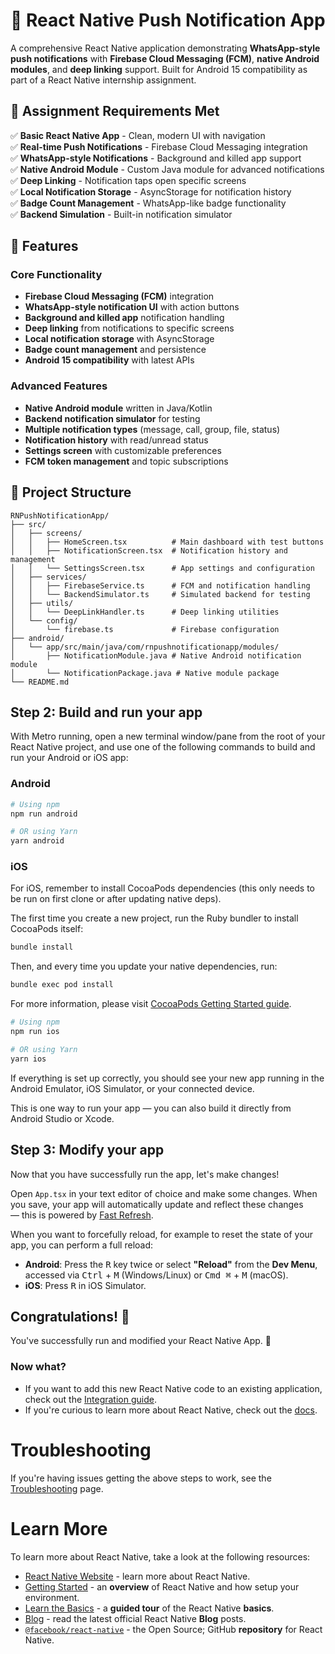 # 📱 React Native Push Notification App

A comprehensive React Native application demonstrating **WhatsApp-style push notifications** with **Firebase Cloud Messaging (FCM)**, **native Android modules**, and **deep linking** support. Built for Android 15 compatibility as part of a React Native internship assignment.

## 🎯 Assignment Requirements Met

✅ **Basic React Native App** - Clean, modern UI with navigation  
✅ **Real-time Push Notifications** - Firebase Cloud Messaging integration  
✅ **WhatsApp-style Notifications** - Background and killed app support  
✅ **Native Android Module** - Custom Java module for advanced notifications  
✅ **Deep Linking** - Notification taps open specific screens  
✅ **Local Notification Storage** - AsyncStorage for notification history  
✅ **Badge Count Management** - WhatsApp-like badge functionality  
✅ **Backend Simulation** - Built-in notification simulator  

## 🚀 Features

### Core Functionality
- **Firebase Cloud Messaging (FCM)** integration
- **WhatsApp-style notification UI** with action buttons
- **Background and killed app** notification handling
- **Deep linking** from notifications to specific screens
- **Local notification storage** with AsyncStorage
- **Badge count management** and persistence
- **Android 15 compatibility** with latest APIs

### Advanced Features
- **Native Android module** written in Java/Kotlin
- **Backend notification simulator** for testing
- **Multiple notification types** (message, call, group, file, status)
- **Notification history** with read/unread status
- **Settings screen** with customizable preferences
- **FCM token management** and topic subscriptions

## 📁 Project Structure

```
RNPushNotificationApp/
├── src/
│   ├── screens/
│   │   ├── HomeScreen.tsx          # Main dashboard with test buttons
│   │   ├── NotificationScreen.tsx  # Notification history and management
│   │   └── SettingsScreen.tsx      # App settings and configuration
│   ├── services/
│   │   ├── FirebaseService.ts      # FCM and notification handling
│   │   └── BackendSimulator.ts     # Simulated backend for testing
│   ├── utils/
│   │   └── DeepLinkHandler.ts      # Deep linking utilities
│   └── config/
│       └── firebase.ts             # Firebase configuration
├── android/
│   └── app/src/main/java/com/rnpushnotificationapp/modules/
│       ├── NotificationModule.java # Native Android notification module
│       └── NotificationPackage.java # Native module package
└── README.md
```

## Step 2: Build and run your app

With Metro running, open a new terminal window/pane from the root of your React Native project, and use one of the following commands to build and run your Android or iOS app:

### Android

```sh
# Using npm
npm run android

# OR using Yarn
yarn android
```

### iOS

For iOS, remember to install CocoaPods dependencies (this only needs to be run on first clone or after updating native deps).

The first time you create a new project, run the Ruby bundler to install CocoaPods itself:

```sh
bundle install
```

Then, and every time you update your native dependencies, run:

```sh
bundle exec pod install
```

For more information, please visit [CocoaPods Getting Started guide](https://guides.cocoapods.org/using/getting-started.html).

```sh
# Using npm
npm run ios

# OR using Yarn
yarn ios
```

If everything is set up correctly, you should see your new app running in the Android Emulator, iOS Simulator, or your connected device.

This is one way to run your app — you can also build it directly from Android Studio or Xcode.

## Step 3: Modify your app

Now that you have successfully run the app, let's make changes!

Open `App.tsx` in your text editor of choice and make some changes. When you save, your app will automatically update and reflect these changes — this is powered by [Fast Refresh](https://reactnative.dev/docs/fast-refresh).

When you want to forcefully reload, for example to reset the state of your app, you can perform a full reload:

- **Android**: Press the <kbd>R</kbd> key twice or select **"Reload"** from the **Dev Menu**, accessed via <kbd>Ctrl</kbd> + <kbd>M</kbd> (Windows/Linux) or <kbd>Cmd ⌘</kbd> + <kbd>M</kbd> (macOS).
- **iOS**: Press <kbd>R</kbd> in iOS Simulator.

## Congratulations! :tada:

You've successfully run and modified your React Native App. :partying_face:

### Now what?

- If you want to add this new React Native code to an existing application, check out the [Integration guide](https://reactnative.dev/docs/integration-with-existing-apps).
- If you're curious to learn more about React Native, check out the [docs](https://reactnative.dev/docs/getting-started).

# Troubleshooting

If you're having issues getting the above steps to work, see the [Troubleshooting](https://reactnative.dev/docs/troubleshooting) page.

# Learn More

To learn more about React Native, take a look at the following resources:

- [React Native Website](https://reactnative.dev) - learn more about React Native.
- [Getting Started](https://reactnative.dev/docs/environment-setup) - an **overview** of React Native and how setup your environment.
- [Learn the Basics](https://reactnative.dev/docs/getting-started) - a **guided tour** of the React Native **basics**.
- [Blog](https://reactnative.dev/blog) - read the latest official React Native **Blog** posts.
- [`@facebook/react-native`](https://github.com/facebook/react-native) - the Open Source; GitHub **repository** for React Native.
